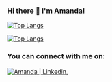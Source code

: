 ### Hi there :penguin: I'm Amanda!

[![Top Langs](https://github-readme-stats.vercel.app/api/top-langs/?username=amandacwq&layout=compact&theme=github_dark&hide_border=true)](https://github.com/amandacwq)

[![Top Langs](https://github-readme-stats.vercel.app/api/top-langs/?username=amandacwq)](https://github.com/amandacwq/github-readme-stats)

<h3><b>You can connect with me on:</b></h3>
<a href="https://www.linkedin.com/in/amanda-cheng-wei-qi/" target="_blank">
  <img align="center" alt="Amanda | Linkedin" src="https://img.shields.io/badge/LinkedIn-0077B5?style=for-the-badge&logo=linkedin&logoColor=white" />
</a> &nbsp;&nbsp;
